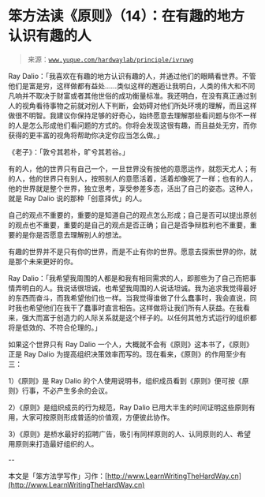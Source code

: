 # 笨方法读《原则》（14）：在有趣的地方认识有趣的人

> 来源：[`www.yuque.com/hardwaylab/principle/ivruwg`](https://www.yuque.com/hardwaylab/principle/ivruwg)



Ray Dalio：「我喜欢在有趣的地方认识有趣的人，并通过他们的眼睛看世界。不管他们是富是穷，这样做都有益处……类似这样的邂逅让我明白，人类的伟大和不同凡响并不取决于财富或者其他世俗的成功衡量标准。我还明白，在没有真正通过别人的视角看待事物之前就对别人下判断，会妨碍对他们所处环境的理解，而且这样做很不明智。我建议你保持足够的好奇心，始终愿意去理解那些看问题与你不一样的人是怎么形成他们看问题的方式的。你将会发现这很有趣，而且益处无穷，而你获得的更丰富的视角将帮助你决定你应当怎么做。」 

《老子》：「敦兮其若朴，旷兮其若谷。」 

有的人，他的世界只有自己一个，一旦世界没有按他的意愿运作，就怨天尤人；有的人，他的世界只有别人，按照别人的意愿活着，活着却像死了一样；也有的人，他的世界就是整个世界，独立思考，享受参差多态，活出了自己的姿态。这种人，就是 Ray Dalio 说的那种「创意择优」的人。 

自己的观点不重要的，重要的是知道自己的观点怎么形成；自己是否可以提出原创的观点也不重要，重要的是自己的观点是否正确；自己是否争辩胜利也不重要，重要的是你是否愿意去理解别人的想法。 

有趣的世界并不是只有你的世界，而是不止有你的世界。愿意去探索世界的你，就是那个未来更好的你。 

Ray Dalio：「我希望我周围的人都是和我有相同需求的人，即那些为了自己而把事情弄明白的人。我说话很坦诚，也希望我周围的人说话坦诚。我为追求我觉得最好的东西而奋斗，而我希望他们也一样。当我觉得谁做了什么蠢事时，我会直说，同时我也希望他们在我干了蠢事时直言相告。这样做将让我们所有人获益。在我看来，强大而富于创造力的人际关系就是这个样子的。以任何其他方式运行的组织都将是低效的、不符合伦理的。」 

如果这个世界只有 Ray Dalio 一个人，大概就不会有《原则》这本书了，《原则》正是 Ray Dalio 为提高组织决策效率而写的。现在看来，《原则》的作用至少有三： 

1）《原则》是 Ray Dalio 的个人使用说明书，组织成员看到《原则》便可按《原则》行事，不必产生多余的会议。 

2）《原则》是组织成员的行为规范，Ray Dalio 已用大半生的时间证明这些原则有用，大家可按原则形成普适的价值观，方便彼此协作。 

3）《原则》是桥水最好的招聘广告，吸引有同样原则的人、认同原则的人、希望用原则来打造最好组织的人。 

-- 

本文是「笨方法学写作」习作：[http://www.LearnWritingTheHardWay.cn](http://www.LearnWritingTheHardWay.cn)
